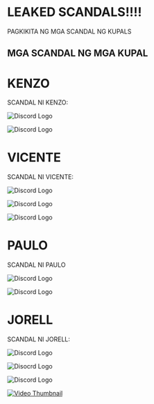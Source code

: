 # LEAKED SCANDALS!!!!

PAGKIKITA NG MGA SCANDAL NG KUPALS

## MGA SCANDAL NG MGA KUPAL

# KENZO

SCANDAL NI KENZO:

![Discord Logo](https://cdn.discordapp.com/attachments/1285610041994641445/1286137282503380994/image.png?ex=66ecd02f&is=66eb7eaf&hm=d74ca3a0530e871d61425db60e84b30c6e4e9f7522e68b770cd67166ffb88deb&)

![Discord Logo](https://cdn.discordapp.com/attachments/1285610041994641445/1286128224828522507/460337744_1053887893132128_7476203277579875640_n.png?ex=66ecc7bf&is=66eb763f&hm=4e6e9ead22a1c896eccd3d288fb7a0a295627ecad231274404657c8bb8baf512&)

# VICENTE

SCANDAL NI VICENTE:

![Discord Logo](https://cdn.discordapp.com/attachments/1285610041994641445/1286139938881929236/IMG_7088.png?ex=66ecd2a8&is=66eb8128&hm=ac146d963ff46743fc906cd6254c9ca0d98e1d19a32fea4aa657eab40562dc5d&)

![Discord Logo](https://cdn.discordapp.com/attachments/1285610041994641445/1285926273377370183/image.png?ex=66ec0baa&is=66eaba2a&hm=728a5dcd71cf0eb63b3fa62d516a673b61acd678e799cbdb8c0ce71cd9bf6123&)

![Discord Logo](https://cdn.discordapp.com/attachments/1285610041994641445/1286139666835439658/Messenger_creation_AB5A0947-6985-4862-9767-4025F05F938B.png?ex=66ecd267&is=66eb80e7&hm=c9d3b0a9aa88a373814e27726b5b31c8eb8c0df7aa1d054795d35a5aabe64db4&)

# PAULO

SCANDAL NI PAULO

![Discord Logo](https://cdn.discordapp.com/attachments/1285610041994641445/1286136376827449437/459844296_2551807671681128_5540785220415951575_n.jpg?ex=66eccf57&is=66eb7dd7&hm=5b1f26360213935fce659d031ad292b067365880b5f35e0ba0d208e3a386ed6f&)

![Discord Logo](https://cdn.discordapp.com/attachments/1285610041994641445/1286136377112789084/458260691_1569396070450111_5379603633556000124_n.jpg?ex=66eccf57&is=66eb7dd7&hm=666be0a501d5f5cf2e764959ab894706303a5d9ca5203ae44527beac93405760&)

# JORELL

SCANDAL NI JORELL:

![Discord Logo](https://cdn.discordapp.com/attachments/1285610041994641445/1286142030548045845/49CB8995-229E-4BDC-8E35-6FD62E7ADECB.png?ex=66ecd49b&is=66eb831b&hm=f5f34215f3bf0dae741178146eeb74c2c503eb9181356da9b06f30ae87ea3d34&)

![Disocrd Logo](https://cdn.discordapp.com/attachments/1285610041994641445/1286142031500152904/4DC35F64-D428-43F7-A342-94FC9AA2FB8B.jpg?ex=66ecd49b&is=66eb831b&hm=b22e2ed3093c301bb232fde287f94765e012e9559aa3d99d0c8d1524c752df47&)

![Discord Logo](https://cdn.discordapp.com/attachments/1285610041994641445/1286142031235776623/EE89DEBD-FA49-4F4F-A303-41507861F9C0.jpg?ex=66ecd49b&is=66eb831b&hm=5dec0db131faa06814632cfe519944110d31bb4b943962669c9d6e8da18fff26&)

[![Video Thumbnail](https://cdn.discordapp.com/attachments/1285610041994641445/1286142030548045845/49CB8995-229E-4BDC-8E35-6FD62E7ADECB.png?ex=66ecd49b&is=66eb831b&hm=f5f34215f3bf0dae741178146eeb74c2c503eb9181356da9b06f30ae87ea3d34&)](https://cdn.discordapp.com/attachments/1285610041994641445/1286162028234281041/459788178_8409153375814290_5156481884138051017_n.mp4?ex=66ece73b&is=66eb95bb&hm=27039dee62a436bbd6da34eae7f7f84e83f5e2fbebb407612e105b499577e817&)
